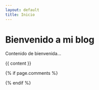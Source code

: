 ```yaml
---
layout: default
title: Inicio
---
```


# Bienvenido a mi blog

Contenido de bienvenida...
<!--cometarios -->
{{ content }}

{% if page.comments %}
  <div id="giscus-comments"></div>
  <script src="https://giscus.app/client.js"
          data-repo="srg-info/srg-info.github.io"
          data-repo-id="TU_REPO_ID"
          data-category="Comentarios"
          data-category-id="TU_CATEGORY_ID"
          data-mapping="pathname"
          data-reactions-enabled="1"
          data-emit-metadata="0"
          data-input-position="bottom"
          data-theme="light"
          crossorigin="anonymous"
          async>
  </script>
{% endif %}
